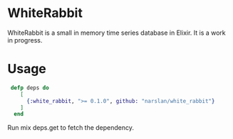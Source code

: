 # WhiteRabbit

WhiteRabbit is a small in memory time series database in Elixir.
It is a work in progress. 
# Usage
```elixir
 defp deps do
    [
      {:white_rabbit, ">= 0.1.0", github: "narslan/white_rabbit"}
    ]
  end
```
Run mix deps.get to fetch the dependency.


